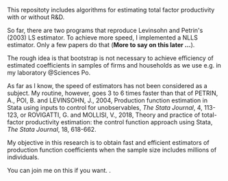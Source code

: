This repositoty includes algorithms for estimating total factor productivity with or without R&D.

So far, there are two programs that reproduce Levinsohn and Petrin's (2003) LS estimator. To achieve more speed, I implemented a NLLS estimator. Only a few papers do that (__More to say on this later ...__).

The rough idea is that bootstrap is not necessary to achieve efficiency of estimated coefficients in samples of firms and households as we use e.g. in my laboratory @Sciences Po.

As far as I know, the speed of estimators has not been considered as a subject. My routine, however, goes 3 to 6 times faster than that of PETRIN, A., POI, B. and LEVINSOHN, J., 2004, Production function estimation in Stata using inputs to control for unobservables, _The Stata Journal_, 4, 113-123, or ROVIGATTI, G. and MOLLISI, V., 2018, Theory and practice of total-factor productivity estimation: the control function approach using Stata, _The Stata Journal_, 18, 618-662.

My objective in this research is to obtain fast and efficient estimators of production function coefficients when the sample size includes millions of individuals.

You can join me on this if you want.
.

